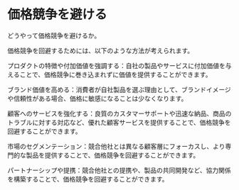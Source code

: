 # 価格競争を避ける

どうやって価格競争を避けるか。

価格競争を回避するためには、以下のような方法が考えられます。

プロダクトの特徴や付加価値を強調する：自社の製品やサービスに付加価値を与えることで、価格競争に巻き込まれずに価値を提供することができます。

ブランド価値を高める：消費者が自社製品を選ぶ理由として、ブランドイメージや信頼性がある場合、価格に敏感になることは少なくなります。

顧客へのサービスを強化する：良質のカスタマーサポートや迅速な納品、商品のトラブルに対する対応など、優れた顧客サービスを提供することで、価格競争を回避することができます。

市場のセグメンテーション：競合他社とは異なる顧客層にフォーカスし、より専門的な製品を提供することで、価格競争を回避することができます。

パートナーシップや提携：競合他社との提携や、製品の共同開発など、協力関係を構築することで、価格競争を回避することができます。
